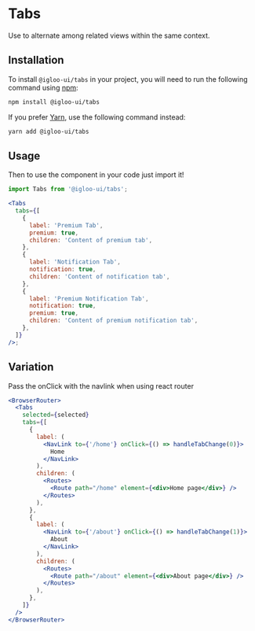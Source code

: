 # Tabs

Use to alternate among related views within the same context.

<Example is="custom" />

<ReferenceLinks is="custom" />

## Installation

To install `@igloo-ui/tabs` in your project, you will need to run the following command using [npm](https://www.npmjs.com/):

```bash
npm install @igloo-ui/tabs
```

If you prefer [Yarn](https://classic.yarnpkg.com/en/), use the following command instead:

```bash
yarn add @igloo-ui/tabs
```

## Usage

Then to use the component in your code just import it!

```jsx
import Tabs from '@igloo-ui/tabs';

<Tabs
  tabs={[
    {
      label: 'Premium Tab',
      premium: true,
      children: 'Content of premium tab',
    },
    {
      label: 'Notification Tab',
      notification: true,
      children: 'Content of notification tab',
    },
    {
      label: 'Premium Notification Tab',
      notification: true,
      premium: true,
      children: 'Content of premium notification tab',
    },
  ]}
/>;
```

## Variation

Pass the onClick with the navlink when using react router

```jsx
<BrowserRouter>
  <Tabs
    selected={selected}
    tabs={[
      {
        label: (
          <NavLink to={'/home'} onClick={() => handleTabChange(0)}>
            Home
          </NavLink>
        ),
        children: (
          <Routes>
            <Route path="/home" element={<div>Home page</div>} />
          </Routes>
        ),
      },
      {
        label: (
          <NavLink to={'/about'} onClick={() => handleTabChange(1)}>
            About
          </NavLink>
        ),
        children: (
          <Routes>
            <Route path="/about" element={<div>About page</div>} />
          </Routes>
        ),
      },
    ]}
  />
</BrowserRouter>
```
